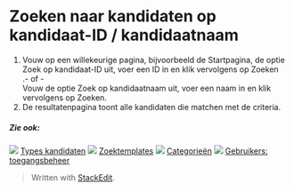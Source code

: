 # Zoeken naar kandidaten op kandidaat-ID / kandidaatnaam

1.  Vouw op een willekeurige pagina, bijvoorbeeld de  Startpagina, de optie  Zoek op kandidaat-ID  uit, voer een ID in en klik vervolgens op  Zoeken  
    .- of -  
    Vouw de optie  Zoek op kandidaatnaam  uit, voer een naam in en klik vervolgens op  Zoeken.
2.  De resultatenpagina toont alle kandidaten die matchen met de criteria.

##### Zie ook:

![](../Resources/Images/icon-document-link.png)  [Types kandidaten](../online-help/candidate_types.htm)
![](../Resources/Images/icon-document-link.png)  [Zoektemplates](../online-help/search_templates.htm)
![](../Resources/Images/icon-document-link.png)  [Categorieën](../online-help/job_categories.htm)
![](../Resources/Images/icon-document-link.png)  [Gebruikers: toegangsbeheer](../online-help/users_access_controls.htm)


> Written with [StackEdit](https://stackedit.io/).
<!--stackedit_data:
eyJoaXN0b3J5IjpbMTk5MjI0NTEyMl19
-->